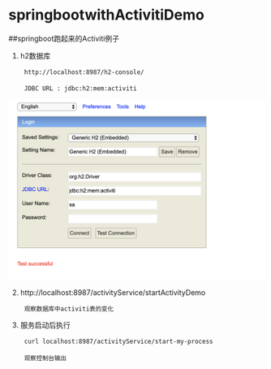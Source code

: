 # springbootwithActivitiDemo

##springboot跑起来的Activiti例子

1. h2数据库
		
		http://localhost:8987/h2-console/
		
		JDBC URL : jdbc:h2:mem:activiti
		

 ![MacDown Screenshot](https://raw.githubusercontent.com/liuyf90/doc/master/pic/%E5%B1%8F%E5%B9%95%E5%BF%AB%E7%85%A7%202019-06-12%20%E4%B8%8B%E5%8D%889.42.29.png) 

2. http://localhost:8987/activityService/startActivityDemo
   
     	观察数据库中activiti表的变化
     	
     	
3. 服务启动后执行
		
		curl localhost:8987/activityService/start-my-process
		
		观察控制台输出